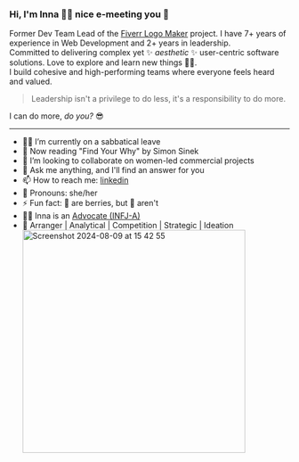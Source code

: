 ### Hi, I'm Inna 👩‍💻 nice e-meeting you 👋 
Former Dev Team Lead of the [Fiverr Logo Maker](https://www.fiverr.com/logo-maker) project. I have 7+ years of experience in Web Development and 2+ years in leadership.</br>
Committed to delivering complex yet ✨ _aesthetic_ ✨ user-centric software solutions. Love to explore and learn new things 🕵️‍♀️.</br>
I build cohesive and high-performing teams where everyone feels heard and valued.

> Leadership isn't a privilege to do less, it's a responsibility to do more.

I can do more, _do you?_ 😎

____

* 🧘‍♀️ I’m currently on a sabbatical leave
* 📖 Now reading "Find Your Why" by Simon Sinek
* 👯 I’m looking to collaborate on women-led commercial projects
* 💬 Ask me anything, and I'll find an answer for you
* 📫 How to reach me: [linkedin](https://www.linkedin.com/in/inna-ditiashova/)
* 🫶 Pronouns: she/her
* ⚡ Fun fact: 🍌 are berries, but 🍓 aren't
* 👩‍⚖️ Inna is an [Advocate (INFJ-A)](https://www.16personalities.com/profiles/b25a700d3d4d8)
* 💪 Arranger | Analytical | Competition | Strategic | Ideation</br>
  <img width="400" alt="Screenshot 2024-08-09 at 15 42 55" src="https://github.com/user-attachments/assets/9afd3f5a-9989-40be-b380-38e47f791ef1">

